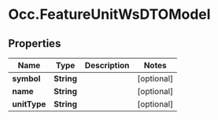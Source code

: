 # Occ.FeatureUnitWsDTOModel

## Properties
Name | Type | Description | Notes
------------ | ------------- | ------------- | -------------
**symbol** | **String** |  | [optional] 
**name** | **String** |  | [optional] 
**unitType** | **String** |  | [optional] 


